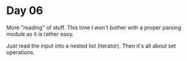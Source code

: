 # Day 06
More "reading" of stuff. This time I won't bother with a proper parsing module as it is rather easy.

Just read the input into a nested list (iterator). Then it's all about set operations.